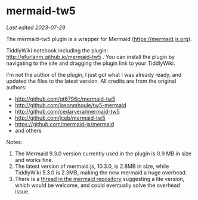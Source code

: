# mermaid-tw5

*Last edited 2023-07-29*

The mermaid-tw5 plugin is a wrapper for Mermaid (https://mermaid.js.org).

TiddlyWiki notebook including the plugin: http://efurlanm.github.io/mermaid-tw5 . You can install the plugin by navigating to the site and dragging the plugin link to your TiddlyWiki.

I'm not the author of the plugin, I just got what I was already ready, and updated the files to the latest version. All credits are from the original authors:

* http://github.com/gt6796c/mermaid-tw5
* http://github.com/jasonmhoule/tw5-mermaid
* http://github.com/cedarvera/mermaid-tw5
* http://github.com/jceb/mermaid-tw5
* https://github.com/mermaid-js/mermaid
* and others



Notes:

1. The Mermaid 9.3.0 version currently used in the plugin is 0.9 MB in size and works fine.
2. The latest version of mermaid.js, 10.3.0, is 2.8MB in size, while TiddlyWiki 5.3.0 is 2.3MB, making the new mermaid a huge overhead.
3. There is a [thread in the mermaid repository](https://github.com/mermaid-js/mermaid/issues/4616) suggesting a lite version, which would be welcome, and could eventually solve the overhead issue.
